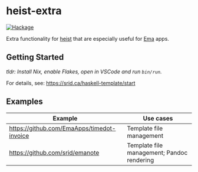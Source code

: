 # heist-extra

[![Hackage](https://img.shields.io/hackage/v/heist-extra.svg?logo=haskell)](https://hackage.haskell.org/package/heist-extra)

Extra functionality for [heist](https://srid.ca/heist-start) that are especially useful for [Ema](https://ema.srid.ca/) apps.

## Getting Started

*tldr: Install Nix, enable Flakes, open in VSCode and run `bin/run`.*

For details, see: https://srid.ca/haskell-template/start

## Examples

| Example                                    | Use cases                                  |
| ------------------------------------------ | ------------------------------------------ |
| https://github.com/EmaApps/timedot-invoice | Template file management                   |
| https://github.com/srid/emanote            | Template file management; Pandoc rendering |
